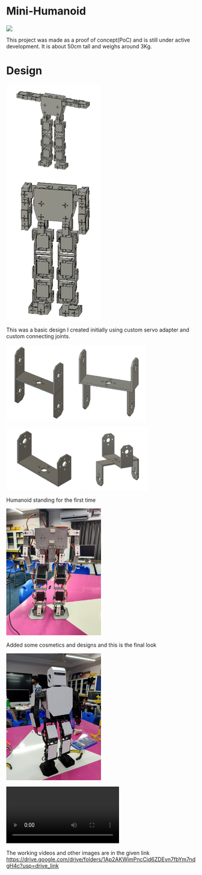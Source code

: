 # Mini-Humanoid

<img src="/humanoid/IMG_1389.jpg" width="50%" align="center" /> 

This project was made as a proof of concept(PoC) and is still under active development.
It is about 50cm tall and weighs around 3Kg.


# Design

<img src="/humanoid/Screenshot_2023-07-07_091123.png" width="50%" align="center" /> 
<img src="/humanoid/Screenshot_2023-07-07_092618.png" width="50%" align="center" /> 

This was a basic design I created initially using custom servo adapter and custom connecting joints.
<p float="left">
  <img src="/humanoid/Screenshot_2023-07-07_094349.png" width="33%" />
  <img src="/humanoid/Screenshot_2023-07-07_094325.png" width="40%" /> 
</p>
<p float="left">
  <img src="/humanoid/Screenshot_2023-07-07_094250.png" width="40%" />
  <img src="/humanoid/Screenshot_2023-07-07_094439.png" width="34%" /> 
</p>

Humanoid standing for the first time

<img src="/humanoid/IMG_20240123_183320.jpg" width="50%" /> 

Added some cosmetics and designs and this is the final look

<img src="/humanoid/IMG_20240325_161603.jpg" width="50%" /> 

<video src="https://github.com/Mitheshjn/Mini-Humanoid/assets/72849423/ff769958-de9c-421b-87d5-f943c8c586cf" ></video>

The working videos and other images are in the given link
https://drive.google.com/drive/folders/1Ap2AKWjmPncCid6ZDEvn7fbYm7ndgH4c?usp=drive_link
